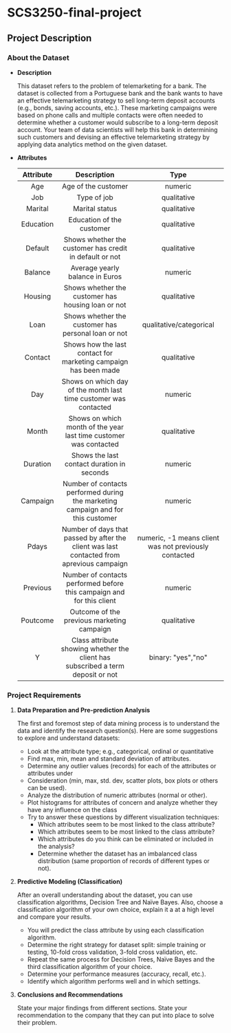 # SCS3250-final-project

## Project Description

### About the Dataset
- **Description**

	This dataset refers to the problem of telemarketing for a bank. The dataset is collected from
	a Portuguese bank and the bank wants to have an effective telemarketing strategy to sell
	long-term deposit accounts (e.g., bonds, saving accounts, etc.). These marketing
	campaigns were based on phone calls and multiple contacts were often needed to
	determine whether a customer would subscribe to a long-term deposit account. Your team of
	data scientists will help this bank in determining such customers and devising an effective
	telemarketing strategy by applying data analytics method on the given dataset.

- **Attributes**

	| Attribute |                                        Description                                        |                          Type                         |
	|:---------:|:-----------------------------------------------------------------------------------------:|:-----------------------------------------------------:|
	|    Age    | Age of the customer                                                                       |                        numeric                        |
	|    Job    | Type of job                                                                               |                      qualitative                      |
	|  Marital  | Marital status                                                                            |                      qualitative                      |
	| Education | Education of the customer                                                                 |                      qualitative                      |
	|  Default  | Shows whether the customer has credit in default or not                                   |                      qualitative                      |
	|  Balance  | Average yearly balance in Euros                                                           |                        numeric                        |
	|  Housing  | Shows whether the customer has housing loan or not                                        |                      qualitative                      |
	|    Loan   | Shows whether the customer has personal loan or not                                       |                qualitative/categorical                |
	|  Contact  | Shows how the last contact for marketing campaign has been made                           |                      qualitative                      |
	|    Day    | Shows on which day of the month last time customer was contacted                          |                        numeric                        |
	|   Month   | Shows on which month of the year last time customer was contacted                         |                      qualitative                      |
	|  Duration | Shows the last contact duration in seconds                                                |                        numeric                        |
	|  Campaign | Number of contacts performed during the marketing campaign and for this customer          |                        numeric                        |
	|   Pdays   | Number of days that passed by after the client was last contacted from aprevious campaign | numeric, -1 means client was not previously contacted |
	|  Previous | Number of contacts performed before this campaign and for this client                     |                        numeric                        |
	|  Poutcome | Outcome of the previous marketing campaign                                                |                      qualitative                      |
	|     Y     | Class attribute showing whether the client has subscribed a term deposit or not           |                   binary: "yes","no"                  |
	
### Project Requirements

1. **Data Preparation and Pre-prediction Analysis**

	The first and foremost step of data mining process is to understand the data and identify the research question(s). Here are some suggestions to explore and understand datasets:
	- Look at the attribute type; e.g., categorical, ordinal or quantitative
	- Find max, min, mean and standard deviation of attributes.
	- Determine any outlier values (records) for each of the attributes or attributes under
	- Consideration (min, max, std. dev, scatter plots, box plots or others can be used).
	- Analyze the distribution of numeric attributes (normal or other).
	- Plot histograms for attributes of concern and analyze whether they have any influence on the class
	- Try to answer these questions by different visualization techniques:
		- Which attributes seem to be most linked to the class attribute?
		- Which attributes seem to be most linked to the class attribute?
		- Which attributes do you think can be eliminated or included in the analysis?
		- Determine whether the dataset has an imbalanced class distribution (same proportion of records of different types or not).

2. **Predictive Modeling (Classification)**

	After an overall understanding about the dataset, you can use classification algorithms, Decision Tree and Naïve Bayes. Also, choose a classification algorithm of your own choice, explain it a at a high level and compare your results.
	- You will predict the class attribute by using each classification algorithm.
	- Determine the right strategy for dataset split: simple training or testing, 10-fold cross validation, 3-fold cross validation, etc.
	- Repeat the same process for Decision Trees, Naïve Bayes and the third classification algorithm of your choice.
	- Determine your performance measures (accuracy, recall, etc.).
	- Identify which algorithm performs well and in which settings.

3. **Conclusions and Recommendations**

	State your major findings from different sections. State your recommendation to the company that they can put into place to solve their problem.
